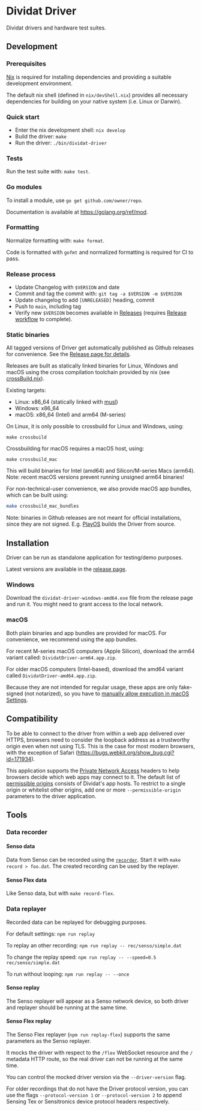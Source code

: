 # Dividat Driver

Dividat drivers and hardware test suites.

## Development

### Prerequisites

[Nix](https://nixos.org/nix) is required for installing dependencies and providing a suitable development environment.

The default nix shell (defined in `nix/devShell.nix`) provides all necessary dependencies for building on your native system (i.e. Linux or Darwin).

### Quick start

- Enter the nix development shell: `nix develop`
- Build the driver: `make`
- Run the driver: `./bin/dividat-driver`

### Tests

Run the test suite with: `make test`.

### Go modules

To install a module, use `go get github.com/owner/repo`.

Documentation is available at https://golang.org/ref/mod.

### Formatting

Normalize formatting with: `make format`.

Code is formatted with `gofmt` and normalized formatting is required for CI to pass.

### Release process

- Update Changelog with `$VERSION` and date
- Commit and tag the commit with: `git tag -a $VERSION -m $VERSION`
- Update changelog to add `[UNRELEASED]` heading, commit
- Push to `main`, including tag
- Verify new `$VERSION` becomes available in
  [Releases](https://github.com/dividat/driver/releases) (requires [Release workflow](https://github.com/dividat/driver/actions/workflows/release.yml) to complete).

### Static binaries

All tagged versions of Driver get automatically published as Github releases for
convenience. See the [Release page for
details](https://github.com/dividat/driver/releases).

Releases are built as statically linked binaries for Linux, Windows and macOS
using the cross compilation toolchain provided by nix (see
[crossBuild.nix](nix/crossBuild.nix)). 

Existing targets:

- Linux: x86_64 (statically linked with [musl](https://www.musl-libc.org/))
- Windows: x86_64
- macOS: x86_64 (Intel) and arm64 (M-series)

On Linux, it is only possible to crossbuild for Linux and Windows, using:

    make crossbuild

Crossbuilding for macOS requires a macOS host, using:

    make crossbuild_mac

This will build binaries for Intel (amd64) and Silicon/M-series Macs (arm64).
Note: recent macOS versions prevent running unsigned arm64 binaries!

For non-technical-user convenience, we also provide macOS app bundles, which can
be built using:

```sh
make crossbuild_mac_bundles
```

Note: binaries in Github releases are not meant for official installations,
since they are not signed. E.g. [PlayOS](https://github.com/dividat/playos)
builds the Driver from source.

## Installation

Driver can be run as standalone application for testing/demo purposes.

Latest versions are available in the [release page](https://github.com/dividat/driver/releases).

### Windows

Download the `dividat-driver-windows-amd64.exe` file from the release page and
run it. You might need to grant access to the local network.

### macOS

Both plain binaries and app bundles are provided for macOS. For convenience, we
recommend using the app bundles.

For recent M-series macOS computers (Apple Silicon), download the arm64 variant
called: `DividatDriver-arm64.app.zip`.

For older macOS computers (Intel-based), download the amd64 variant called
`DividatDriver-amd64.app.zip`.

Because they are not intended for regular usage, these apps are only fake-signed (not notarized),
so you have to [manually allow execution in macOS Settings](https://support.apple.com/en-us/102445#openanyway).

## Compatibility

To be able to connect to the driver from within a web app delivered over HTTPS, browsers need to consider the loopback address as a trustworthy origin even when not using TLS. This is the case for most modern browsers, with the exception of Safari (https://bugs.webkit.org/show_bug.cgi?id=171934).

This application supports the [Private Network Access](https://wicg.github.io/private-network-access/) headers to help browsers decide which web apps may connect to it. The default list of [permissible origins](https://developer.mozilla.org/en-US/docs/Web/HTTP/Headers/Origin#syntax) consists of Dividat's app hosts. To restrict to a single origin or whitelist other origins, add one or more `--permissible-origin` parameters to the driver application.

## Tools

### Data recorder

#### Senso data

Data from Senso can be recorded using the [`recorder`](src/dividat-driver/recorder). Start it with `make record > foo.dat`. The created recording can be used by the replayer.

#### Senso Flex data

Like Senso data, but with `make record-flex`.

### Data replayer

Recorded data can be replayed for debugging purposes.

For default settings: `npm run replay`

To replay an other recording: `npm run replay -- rec/senso/simple.dat`

To change the replay speed: `npm run replay -- --speed=0.5 rec/senso/simple.dat`

To run without looping: `npm run replay -- --once`

#### Senso replay

The Senso replayer will appear as a Senso network device, so both driver and replayer should be running at the same time.

#### Senso Flex replay

The Senso Flex replayer (`npm run replay-flex`) supports the same parameters as the Senso replayer.

It mocks the driver with respect to the `/flex` WebSocket resource and the `/` metadata HTTP route, so the real driver can not be running at the same time.

You can control the mocked driver version via the `--driver-version` flag.

For older recordings that do not have the Driver protocol version, you can use
the flags `--protocol-version 1` or `--protocol-version 2` to append Sensing
Tex or Sensitronics device protocol headers respectively.
